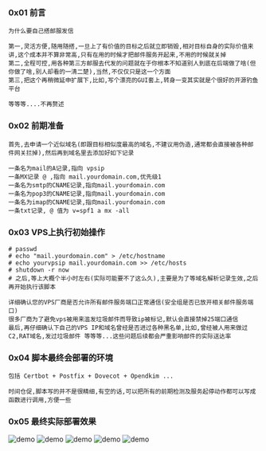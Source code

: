 ###  0x01 前言
```
为什么要自己搭邮服发信 

第一,灵活方便,随用随搭,一旦上了有价值的目标之后就立即销毁,相对目标自身的实际价值来讲,这个成本并不算非常高,只有在用的时候才把邮件服务开起来,不用的时候就关掉
第二,全程可控,用各种第三方邮服去代发的问题就在于你根本不知道别人到底在后端做了啥(但你做了啥,别人却看的一清二楚),当然,不仅仅只是这一个方面
第三,把这个再稍微延申扩展下,比如,写个漂亮的GUI套上,转身一变其实就是个很好的开源钓鱼平台

等等等....不再赘述
```

### 0x02 前期准备
```
首先,去申请一个近似域名(即跟目标相似度最高的域名,不建议用伪造,通常都会直接被各种邮件网关拦掉),然后再到域名里去添加好如下记录

一条名为mail的A记录,指向 vpsip
一条MX记录 @ ,指向 mail.yourdomain.com,优先级1
一条名为smtp的CNAME记录,指向mail.yourdomain.com
一条名为pop3的CNAME记录,指向mail.yourdomain.com
一条名为imap的CNAME记录,指向mail.yourdomain.com
一条txt记录, @ 值为 v=spf1 a mx -all
```

### 0x03 VPS上执行初始操作
```
# passwd
# echo "mail.yourdomain.com" > /etc/hostname
# echo yourvpsip mail.yourdomain.com >> /etc/hosts
# shutdown -r now
# 之后,等上大概个半小时左右(实际可能要不了这么久),主要是为了等域名解析记录生效,之后再开始执行该脚本

详细确认您的VPS厂商是否允许所有邮件服务端口正常通信(安全组是否已放开相关邮件服务端口)
很多厂商为了避免vps被用来滥发垃圾邮件而导致ip被标记,默认会直接禁掉25端口通信
最后,再仔细确认下自己的VPS IP和域名曾经是否进过各种黑名单,比如,曾经被人用来做过C2,RAT域名,发过垃圾邮件 等等等...这些问题后续都会严重影响邮件的实际送达率
```

### 0x04 脚本最终会部署的环境
```
包括 Certbot + Postfix + Dovecot + Opendkim ...

时间仓促,脚本写的并不是很精细,有空的话,可以把所有的前期检测及服务起停动作都可以写成函数进行调用,方便一些
```

### 0x05 最终实际部署效果
![demo](mails0.png)
![demo](mails1.png)
![demo](mails2.png)
![demo](mails3.png)
![demo](mails4.png)
